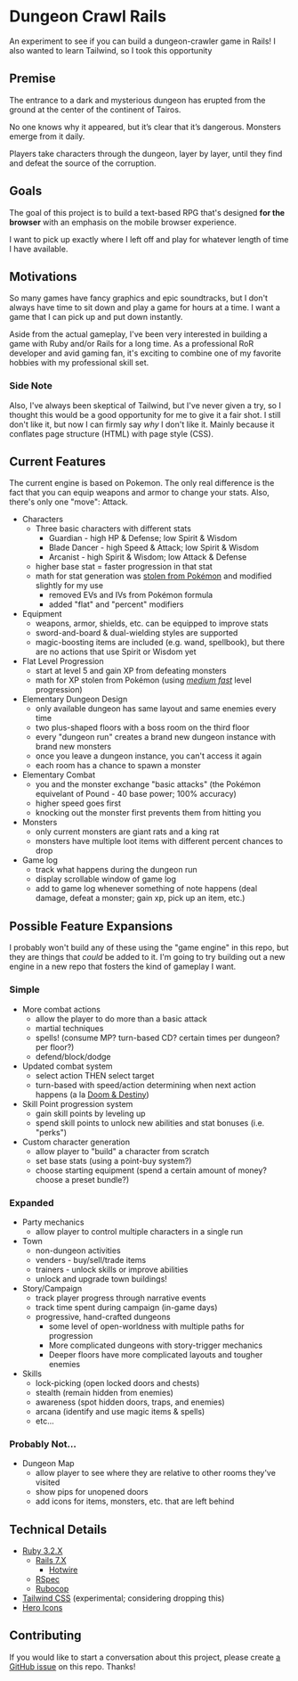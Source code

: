 # Dungeon Crawl Rails

An experiment to see if you can build a dungeon-crawler game in Rails! I also wanted to learn Tailwind, so I took this opportunity

## Premise

The entrance to a dark and mysterious dungeon has erupted from the ground at the center of the continent of Tairos.

No one knows why it appeared, but it’s clear that it’s dangerous. Monsters emerge from it daily.

Players take characters through the dungeon, layer by layer, until they find and defeat the source of the corruption.

## Goals

The goal of this project is to build a text-based RPG that's designed **for the browser** with an emphasis on the mobile browser experience.

I want to pick up exactly where I left off and play for whatever length of time I have available.

## Motivations

So many games have fancy graphics and epic soundtracks, but I don't always have time to sit down and play a game for hours at a time. I want a game that I can pick up and put down instantly.

Aside from the actual gameplay, I've been very interested in building a game with Ruby and/or Rails for a long time. As a professional RoR developer and avid gaming fan, it's exciting to combine one of my favorite hobbies with my professional skill set.

### Side Note

Also, I've always been skeptical of Tailwind, but I've never given a try, so I thought this would be a good opportunity for me to give it a fair shot. I still don't like it, but now I can firmly say _why_ I don't like it. Mainly because it conflates page structure (HTML) with page style (CSS).

## Current Features

The current engine is based on Pokemon. The only real difference is the fact that you can equip weapons and armor to change your stats. Also, there's only one "move": Attack.

- Characters
  - Three basic characters with different stats
    - Guardian - high HP & Defense; low Spirit & Wisdom
    - Blade Dancer - high Speed & Attack; low Spirit & Wisdom
    - Arcanist - high Spirit & Wisdom; low Attack & Defense
  - higher base stat = faster progression in that stat
  - math for stat generation was [stolen from Pokémon](https://bulbapedia.bulbagarden.net/wiki/Stat#Determination_of_stats) and modified slightly for my use
    - removed EVs and IVs from Pokémon formula
    - added "flat" and "percent" modifiers
- Equipment
  - weapons, armor, shields, etc. can be equipped to improve stats
  - sword-and-board & dual-wielding styles are supported
  - magic-boosting items are included (e.g. wand, spellbook), but there are no actions that use Spirit or Wisdom yet
- Flat Level Progression
  - start at level 5 and gain XP from defeating monsters
  - math for XP stolen from Pokémon (using _[medium fast](https://bulbapedia.bulbagarden.net/wiki/Experience#Medium_Fast)_ level progression)
- Elementary Dungeon Design
  - only available dungeon has same layout and same enemies every time
  - two plus-shaped floors with a boss room on the third floor
  - every "dungeon run" creates a brand new dungeon instance with brand new monsters
  - once you leave a dungeon instance, you can't access it again
  - each room has a chance to spawn a monster
- Elementary Combat
  - you and the monster exchange "basic attacks" (the Pokémon equivelant of Pound - 40 base power; 100% accuracy)
  - higher speed goes first
  - knocking out the monster first prevents them from hitting you
- Monsters
  - only current monsters are giant rats and a king rat
  - monsters have multiple loot items with different percent chances to drop
- Game log
  - track what happens during the dungeon run
  - display scrollable window of game log
  - add to game log whenever something of note happens (deal damage, defeat a monster; gain xp, pick up an item, etc.)

## Possible Feature Expansions

I probably won't build any of these using the "game engine" in this repo, but they are things that _could_ be added to it. I'm going to try building out a new engine in a new repo that fosters the kind of gameplay I want.

### Simple

- More combat actions
  - allow the player to do more than a basic attack
  - martial techniques
  - spells! (consume MP? turn-based CD? certain times per dungeon? per floor?)
  - defend/block/dodge
- Updated combat system
  - select action THEN select target
  - turn-based with speed/action determining when next action happens (a la [Doom & Destiny](https://doomanddestiny.fandom.com/wiki/Doom_%26_Destiny?file=DoandDe_Screenshot3_-_Use_Spell.jpg))
- Skill Point progression system
  - gain skill points by leveling up
  - spend skill points to unlock new abilities and stat bonuses (i.e. "perks")
- Custom character generation
  - allow player to "build" a character from scratch
  - set base stats (using a point-buy system?)
  - choose starting equipment (spend a certain amount of money? choose a preset bundle?)

### Expanded

- Party mechanics
  - allow player to control multiple characters in a single run
- Town
  - non-dungeon activities
  - venders - buy/sell/trade items
  - trainers - unlock skills or improve abilities
  - unlock and upgrade town buildings!
- Story/Campaign
  - track player progress through narrative events
  - track time spent during campaign (in-game days)
  - progressive, hand-crafted dungeons
    - some level of open-worldness with multiple paths for progression
    - More complicated dungeons with story-trigger mechanics
    - Deeper floors have more complicated layouts and tougher enemies
- Skills
  - lock-picking (open locked doors and chests)
  - stealth (remain hidden from enemies)
  - awareness (spot hidden doors, traps, and enemies)
  - arcana (identify and use magic items & spells)
  - etc...

### Probably Not...

- Dungeon Map
  - allow player to see where they are relative to other rooms they've visited
  - show pips for unopened doors
  - add icons for items, monsters, etc. that are left behind

## Technical Details

- [Ruby 3.2.X](https://www.ruby-lang.org/en/)
  - [Rails 7.X](https://guides.rubyonrails.org/)
    - [Hotwire](https://hotwired.dev/)
  - [RSpec](https://rspec.info/)
  - [Rubocop](https://rubocop.org/)
- [Tailwind CSS](https://tailwindcss.com/) (experimental; considering dropping this)
- [Hero Icons](https://heroicons.com/)

## Contributing

If you would like to start a conversation about this project, please create [a GitHub issue](https://github.com/ethan-dowler/browserpg/issues) on this repo. Thanks!
